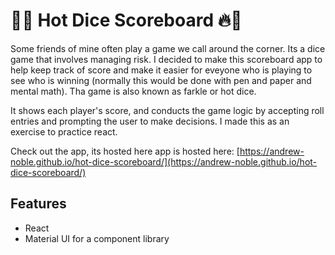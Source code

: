 # 🎲🔥 Hot Dice Scoreboard 🔥🎲

Some friends of mine often play a game we call around the corner. Its a dice game that involves managing risk. I decided to
make this scoreboard app to help keep track of score and make it easier for eveyone who is playing to see who is winning
(normally this would be done with pen and paper and mental math). Tha game is also known as farkle or hot dice.

It shows each player's score, and conducts the game logic by accepting roll entries and
prompting the user to make decisions. I made this as an exercise to practice react.

Check out the app, its hosted here app is hosted here: [https://andrew-noble.github.io/hot-dice-scoreboard/](https://andrew-noble.github.io/hot-dice-scoreboard/)

## Features

- React
- Material UI for a component library
